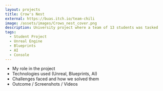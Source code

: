 ```yaml
---
layout: projects
title: Crow's Nest
external: https://buas.itch.io/team-chili
image: /assets/images/Crows_nest_cover.png
description: University project where a team of 13 students was tasked with creating a game inspired by "Lovers in a Dangerous Spacetime" in 8 weeks.
tags:
  - Student Project
  - Unreal Engine
  - Blueprints
  - AI
  - Console
---
```


<p>
  <ul>
    <li>My role in the project</li>
    <li>Technologies used (Unreal, Blueprints, AI)</li>
    <li>Challenges faced and how we solved them</li>
    <li>Outcome / Screenshots / Videos</li>
  </ul>
</p>
